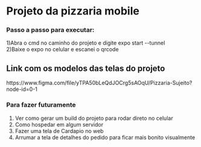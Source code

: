 <h1>Projeto da pizzaria mobile</h1>

<h3>Passo a passo para executar:</h3>

1)Abra o cmd no caminho do projeto e digite expo start --tunnel<br>
2)Baixe o expo no celular e escanei o qrcode

<h2>Link com os modelos das telas do projeto</h2>
https://www.figma.com/file/yTPA50bLeQdJOCrg5sAOqU/Pizzaria-Sujeito?node-id=0-1

<h3>Para fazer futuramente</h3>

1) Ver como gerar um build do projeto para rodar direto no celular<br>
2) Como hospedar em algum servidor
3) Fazer uma tela de Cardapio no web
4) Arrumar a tela de detalhes do pedido para ficar mais bonito visualmente


